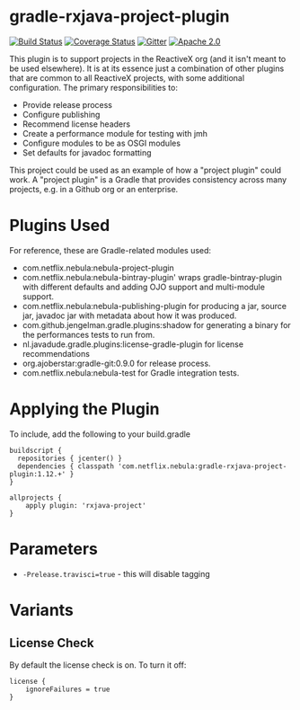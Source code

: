 gradle-rxjava-project-plugin
==============
[![Build Status](https://travis-ci.org/nebula-plugins/projects/gradle-rxjava-project-plugin.svg?branch=master)](https://travis-ci.org/nebula-plugins/projects/gradle-rxjava-project-plugin)
[![Coverage Status](https://coveralls.io/repos/nebula-plugins/projects/gradle-rxjava-project-plugin/badge.svg?branch=masterservice=github)](https://coveralls.io/github/nebula-plugins/projects/gradle-rxjava-project-plugin?branch=master)
[![Gitter](https://badges.gitter.im/Join%20Chat.svg)](https://gitter.im/nebula-plugins/projects/gradle-rxjava-project-plugin?utm_source=badgeutm_medium=badgeutm_campaign=pr-badge)
[![Apache 2.0](https://img.shields.io/github/license/nebula-plugins/projects/gradle-rxjava-project-plugin.svg)](http://www.apache.org/licenses/LICENSE-2.0)


This plugin is to support projects in the ReactiveX org (and it isn't meant to be used elsewhere). It is at its essence
just a combination of other plugins that are common to all ReactiveX projects, with some additional configuration. The 
primary responsibilities to:

  * Provide release process
  * Configure publishing
  * Recommend license headers
  * Create a performance module for testing with jmh
  * Configure modules to be as OSGI modules
  * Set defaults for javadoc formatting
  
This project could be used as an example of how a "project plugin" could work. A "project plugin" is a Gradle that 
provides consistency across many projects, e.g. in a Github org or an enterprise.

# Plugins Used

For reference, these are Gradle-related modules used:

  * com.netflix.nebula:nebula-project-plugin
  * com.netflix.nebula:nebula-bintray-plugin' wraps gradle-bintray-plugin with different defaults and adding OJO support and multi-module support.
  * com.netflix.nebula:nebula-publishing-plugin for producing a jar, source jar, javadoc jar with metadata about how it was produced.
  * com.github.jengelman.gradle.plugins:shadow for generating a binary for the performances tests to run from.
  * nl.javadude.gradle.plugins:license-gradle-plugin for license recommendations
  * org.ajoberstar:gradle-git:0.9.0 for release process.
  * com.netflix.nebula:nebula-test for Gradle integration tests.

# Applying the Plugin

To include, add the following to your build.gradle

    buildscript {
      repositories { jcenter() }
      dependencies { classpath 'com.netflix.nebula:gradle-rxjava-project-plugin:1.12.+' }
    }

    allprojects {
        apply plugin: 'rxjava-project'
    }

# Parameters

* `-Prelease.travisci=true` - this will disable tagging

# Variants

## License Check

By default the license check is on. To turn it off:

    license {
        ignoreFailures = true
    }

